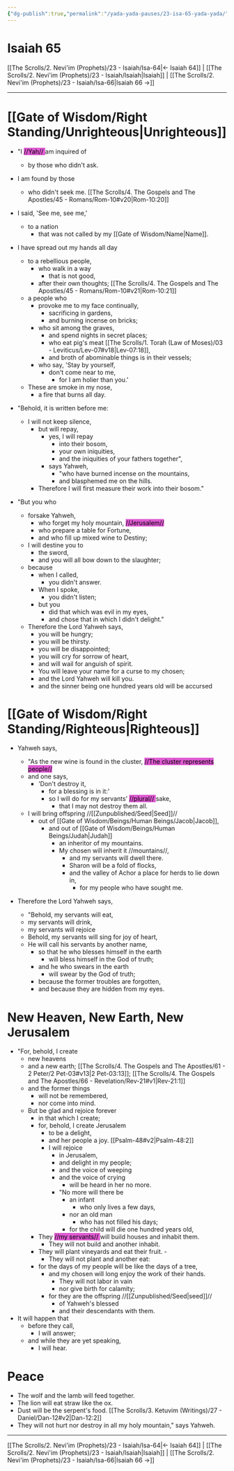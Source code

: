 ```yaml
---
{"dg-publish":true,"permalink":"/yada-yada-pauses/23-isa-65-yada-yada/","tags":["YadaYadaPauses","I"]}
---
```



# Isaiah 65

[[The Scrolls/2. Nevi'im (Prophets)/23 - Isaiah/Isa-64\|← Isaiah 64]] | [[The Scrolls/2. Nevi'im (Prophets)/23 - Isaiah/Isaiah\|Isaiah]] | [[The Scrolls/2. Nevi'im (Prophets)/23 - Isaiah/Isa-66\|Isaiah 66 →]]
***
# [[Gate of Wisdom/Right Standing/Unrighteous\|Unrighteous]]

- "I <mark style="background: #CD04BBA6;">//Yah// </mark>am inquired of 
	- by those who didn't ask. 
- I am found by those 
	- who didn't seek me. [[The Scrolls/4. The Gospels and The Apostles/45 - Romans/Rom-10#v20\|Rom-10:20]]
- I said, 'See me, see me,' 
	- to a nation 
		- that was not called by my [[Gate of Wisdom/Name\|Name]]. 
- I have spread out my hands all day 
	- to a rebellious people, 
		- who walk in a way 
			- that is not good, 
		- after their own thoughts; [[The Scrolls/4. The Gospels and The Apostles/45 - Romans/Rom-10#v21\|Rom-10:21]]
	- a people who 
		- provoke me to my face continually, 
			- sacrificing in gardens, 
			- and burning incense on bricks; 
		- who sit among the graves, 
			- and spend nights in secret places; 
			- who eat pig's meat [[The Scrolls/1. Torah (Law of Moses)/03 - Leviticus/Lev-07#v18\|Lev-07:18]], 
			- and broth of abominable things is in their vessels; 
		- who say, 'Stay by yourself, 
			- don't come near to me, 
				- for I am holier than you.' 
	- These are smoke in my nose, 
		- a fire that burns all day. 

- "Behold, it is written before me: 
	- I will not keep silence, 
		- but will repay, 
			- yes, I will repay 
				- into their bosom, 
				- your own iniquities, 
				- and the iniquities of your fathers together", 
			- says Yahweh, 
				- "who have burned incense on the mountains, 
				- and blasphemed me on the hills. 
		- Therefore I will first measure their work into their bosom." 
- "But you who 
	- forsake Yahweh, 
		- who forget my holy mountain, <mark style="background: #CD04BBA6;">//Jerusalem//</mark> 
		- who prepare a table for Fortune, 
		- and who fill up mixed wine to Destiny; 
	- I will destine you to 
		- the sword, 
		- and you will all bow down to the slaughter;
	- because 
		- when I called, 
			- you didn't answer. 
		- When I spoke, 
			- you didn't listen; 
		- but you 
			- did that which was evil in my eyes, 
			- and chose that in which I didn't delight." 
	- Therefore the Lord Yahweh says, 
		- you will be hungry;
		- you will be thirsty.
		- you will be disappointed; 
		- you will cry for sorrow of heart, 
		- and will wail for anguish of spirit. 
		- You will leave your name for a curse to my chosen; 
		- and the Lord Yahweh will kill you.
		-  and the sinner being one hundred years old will be accursed

# [[Gate of Wisdom/Right Standing/Righteous\|Righteous]]

- Yahweh says, 
	- "As the new wine is found in the cluster, <mark style="background: #CD04BBA6;">//The cluster represents people//</mark>
	- and one says, 
		- 'Don't destroy it, 
			- for a blessing is in it:' 
			- so I will do for my servants' <mark style="background: #CD04BBA6;">//plural// </mark>sake, 
				- that I may not destroy them all. 
	- I will bring offspring //[[Zunpublished/Seed\|Seed]]// 
		- out of [[Gate of Wisdom/Beings/Human Beings/Jacob\|Jacob]], 
			- and out of [[Gate of Wisdom/Beings/Human Beings/Judah\|Judah]]
				- an inheritor of my mountains. 
				- My chosen will inherit it //mountains//, 
					- and my servants will dwell there. 
					- Sharon will be a fold of flocks, 
					- and the valley of Achor a place for herds to lie down in, 
						- for my people who have sought me. 
	
- Therefore the Lord Yahweh says, 
	- "Behold, my servants will eat, 
	- my servants will drink, 
	- my servants will rejoice
	- Behold, my servants will sing for joy of heart, 
	- He will call his servants by another name, 
		- so that he who blesses himself in the earth 
			- will bless himself in the God of truth; 
		- and he who swears in the earth 
			- will swear by the God of truth; 
		- because the former troubles are forgotten, 
		- and because they are hidden from my eyes. 
# New Heaven, New Earth, New Jerusalem

- "For, behold, I create 
	- new heavens 
	- and a new earth; [[The Scrolls/4. The Gospels and The Apostles/61 - 2 Peter/2 Pet-03#v13\|2 Pet-03:13]]; [[The Scrolls/4. The Gospels and The Apostles/66 - Revelation/Rev-21#v1\|Rev-21:1]]
	- and the former things 
		- will not be remembered, 
		- nor come into mind. 
	- But be glad and rejoice forever 
		- in that which I create; 
		- for, behold, I create Jerusalem 
			- to be a delight, 
			- and her people a joy.  [[Psalm-48#v2\|Psalm-48:2]]
			- I will rejoice 
				- in Jerusalem, 
				- and delight in my people; 
				- and the voice of weeping 
				- and the voice of crying 
					- will be heard in her no more. 
				- "No more will there be 
					- an infant 
						- who only lives a few days, 
					- nor an old man 
						- who has not filled his days; 
					- for the child will die one hundred years old, 
		- They <mark style="background: #CD04BBA6;">//my servants// </mark>will build houses and inhabit them. 
			- They will not build and another inhabit. 
		- They will plant vineyards and eat their fruit. 			- 
			- They will not plant and another eat: 
		- for the days of my people will be like the days of a tree, 
			- and my chosen will long enjoy the work of their hands.
				- They will not labor in vain 
				- nor give birth for calamity; 
			- for they are the offspring //[[Zunpublished/Seed\|seed]]// 
				- of Yahweh's blessed 
				- and their descendants with them. 
- It will happen that 
	- before they call, 
		- I will answer; 
	- and while they are yet speaking, 
		- I will hear. 

# Peace
 
- The wolf and the lamb will feed together. 
- The lion will eat straw like the ox. 
- Dust will be the serpent's food. [[The Scrolls/3. Ketuvim (Writings)/27 - Daniel/Dan-12#v2\|Dan-12:2]]
- They will not hurt nor destroy in all my holy mountain," says Yahweh.

***
[[The Scrolls/2. Nevi'im (Prophets)/23 - Isaiah/Isa-64\|← Isaiah 64]] | [[The Scrolls/2. Nevi'im (Prophets)/23 - Isaiah/Isaiah\|Isaiah]] | [[The Scrolls/2. Nevi'im (Prophets)/23 - Isaiah/Isa-66\|Isaiah 66 →]]

